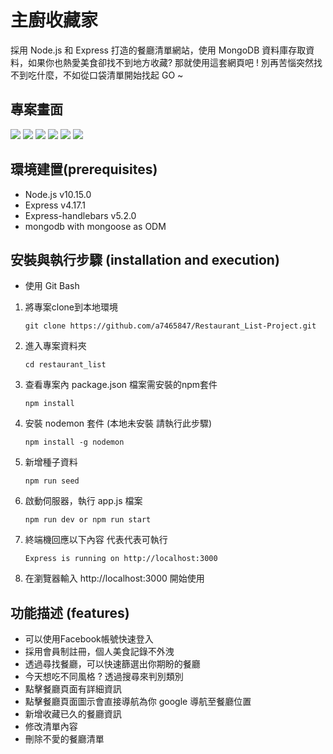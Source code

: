 # 主廚收藏家
採用 Node.js 和 Express 打造的餐廳清單網站，使用 MongoDB 資料庫存取資料，如果你也熱愛美食卻找不到地方收藏?
那就使用這套網頁吧 ! 別再苦惱突然找不到吃什麼，不如從口袋清單開始找起 GO ~


## 專案畫面
![](https://i.imgur.com/TaMJyC3.png)
![](https://i.imgur.com/DBwyyBN.png)
![](https://i.imgur.com/voVC3r3.png)
![](https://i.imgur.com/nMxMhJ1.png)
![](https://i.imgur.com/7v7eo3U.png)
![](https://i.imgur.com/EPpbZPf.png)

## 環境建置(prerequisites)
- Node.js v10.15.0
- Express v4.17.1
- Express-handlebars v5.2.0
- mongodb with mongoose as ODM

## 安裝與執行步驟 (installation and execution)

- 使用 Git Bash

1. 將專案clone到本地環境
   ```
   git clone https://github.com/a7465847/Restaurant_List-Project.git
   ```

2. 進入專案資料夾
   ```
   cd restaurant_list
   ```

3. 查看專案內 package.json 檔案需安裝的npm套件
   ```
   npm install 
   ```

4. 安裝 nodemon 套件 (本地未安裝  請執行此步驟)
   ```
   npm install -g nodemon    
   ```

5. 新增種子資料
   ```
   npm run seed
   ```

6. 啟動伺服器，執行 app.js 檔案
   ```
   npm run dev or npm run start
   ```

7. 終端機回應以下內容 代表代表可執行
   ```
   Express is running on http://localhost:3000
   ```

8. 在瀏覽器輸入 http://localhost:3000 開始使用


## 功能描述 (features)
- 可以使用Facebook帳號快速登入
- 採用會員制註冊，個人美食記錄不外洩
- 透過尋找餐廳，可以快速篩選出你期盼的餐廳
- 今天想吃不同風格 ? 透過搜尋來判別類別
- 點擊餐廳頁面有詳細資訊
- 點擊餐廳頁面圖示會直接導航為你 google 導航至餐廳位置
- 新增收藏已久的餐廳資訊
- 修改清單內容
- 刪除不愛的餐廳清單

